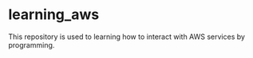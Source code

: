 # learning_aws
This repository is used to learning how to interact with AWS services by programming.
